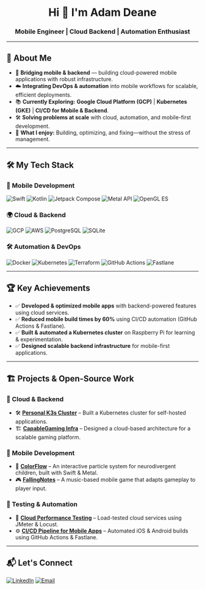 <h1 align="center">Hi 👋 I'm Adam Deane</h1>
<h3 align="center">Mobile Engineer | Cloud Backend | Automation Enthusiast</h3>

---

## 🚀 About Me

- 📱 **Bridging mobile & backend** — building cloud-powered mobile applications with robust infrastructure.
- ☁️ **Integrating DevOps & automation** into mobile workflows for scalable, efficient deployments.
- 📚 **Currently Exploring:** **Google Cloud Platform (GCP)** | **Kubernetes (GKE)** | **CI/CD for Mobile & Backend**.
- 🛠 **Solving problems at scale** with cloud, automation, and mobile-first development.
- 🎯 **What I enjoy:** Building, optimizing, and fixing—without the stress of management.

---

## 🛠 My Tech Stack

### **📱 Mobile Development**
![Swift](https://img.shields.io/badge/Swift-FA7343?style=for-the-badge&logo=swift&logoColor=white)
![Kotlin](https://img.shields.io/badge/Kotlin-0095D5?style=for-the-badge&logo=kotlin&logoColor=white)
![Jetpack Compose](https://img.shields.io/badge/Jetpack_Compose-4285F4?style=for-the-badge&logo=android&logoColor=white)
![Metal API](https://img.shields.io/badge/Metal_API-888888?style=for-the-badge&logo=apple&logoColor=white)
![OpenGL ES](https://img.shields.io/badge/OpenGL_ES-5586A4?style=for-the-badge&logo=opengl&logoColor=white)

### **🌍 Cloud & Backend**
![GCP](https://img.shields.io/badge/Google_Cloud-4285F4?style=for-the-badge&logo=google-cloud&logoColor=white)
![AWS](https://img.shields.io/badge/AWS-232F3E?style=for-the-badge&logo=amazon-aws&logoColor=white)
![PostgreSQL](https://img.shields.io/badge/PostgreSQL-336791?style=for-the-badge&logo=postgresql&logoColor=white)
![SQLite](https://img.shields.io/badge/SQLite-003B57?style=for-the-badge&logo=sqlite&logoColor=white)

### **🛠 Automation & DevOps**
![Docker](https://img.shields.io/badge/Docker-2496ED?style=for-the-badge&logo=docker&logoColor=white)
![Kubernetes](https://img.shields.io/badge/Kubernetes-326CE5?style=for-the-badge&logo=kubernetes&logoColor=white)
![Terraform](https://img.shields.io/badge/Terraform-7B42BC?style=for-the-badge&logo=terraform&logoColor=white)
![GitHub Actions](https://img.shields.io/badge/GitHub_Actions-2088FF?style=for-the-badge&logo=github-actions&logoColor=white)
![Fastlane](https://img.shields.io/badge/Fastlane-00F200?style=for-the-badge&logo=fastlane&logoColor=white)

---

## 🏆 Key Achievements

- ✅ **Developed & optimized mobile apps** with backend-powered features using cloud services.
- ✅ **Reduced mobile build times by 60%** using CI/CD automation (GitHub Actions & Fastlane).
- ✅ **Built & automated a Kubernetes cluster** on Raspberry Pi for learning & experimentation.
- ✅ **Designed scalable backend infrastructure** for mobile-first applications.

---

## 🏗 Projects & Open-Source Work

### **🚀 Cloud & Backend**
- 🛠 **[Personal K3s Cluster](#)** – Built a Kubernetes cluster for self-hosted applications.
- 🏗 **[CapableGaming Infra](#)** – Designed a cloud-based architecture for a scalable gaming platform.

### **📱 Mobile Development**
- 🎵 **[ColorFlow](#)** – An interactive particle system for neurodivergent children, built with Swift & Metal.
- 🎮 **[FallingNotes](#)** – A music-based mobile game that adapts gameplay to player input.

### **🔬 Testing & Automation**
- 📌 **[Cloud Performance Testing](#)** – Load-tested cloud services using JMeter & Locust.
- ⚙️ **[CI/CD Pipeline for Mobile Apps](#)** – Automated iOS & Android builds using GitHub Actions & Fastlane.

---

## 📬 Let's Connect
[![LinkedIn](https://img.shields.io/badge/LinkedIn-Adam_Deane-blue?style=for-the-badge&logo=linkedin)](https://www.linkedin.com/in/adamdeane)
[![Email](https://img.shields.io/badge/Email-adam.deane@proton.me-blue?style=for-the-badge&logo=gmail)](mailto:adam.deane@proton.me)
